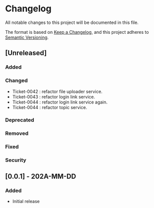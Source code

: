 # Changelog

All notable changes to this project will be documented in this file.

The format is based on [Keep a Changelog](https://keepachangelog.com/en/1.0.0/),
and this project adheres to [Semantic Versioning](https://semver.org/spec/v2.0.0.html).

## [Unreleased]

### Added

### Changed
- Ticket-0042 : refactor file uploader service.
- Ticket-0043 : refactor login link service.
- Ticket-0044 : refactor login link service again.
- Ticket-0044 : refactor topic service.

### Deprecated

### Removed

### Fixed

### Security

## [0.0.1] - 202A-MM-DD

### Added

- Initial release